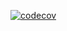 [![codecov](https://codecov.io/gh/Mohannadcse/simple_cov_badge/branch/main/graph/badge.svg?token=0O3A3ZW51K)](https://codecov.io/gh/Mohannadcse/simple_cov_badge)